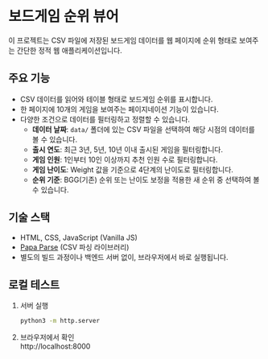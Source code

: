# 보드게임 순위 뷰어

이 프로젝트는 CSV 파일에 저장된 보드게임 데이터를 웹 페이지에 순위 형태로 보여주는 간단한 정적 웹 애플리케이션입니다.

## 주요 기능

- CSV 데이터를 읽어와 테이블 형태로 보드게임 순위를 표시합니다.
- 한 페이지에 10개의 게임을 보여주는 페이지네이션 기능이 있습니다.
- 다양한 조건으로 데이터를 필터링하고 정렬할 수 있습니다.
  - **데이터 날짜**: `data/` 폴더에 있는 CSV 파일을 선택하여 해당 시점의 데이터를 볼 수 있습니다.
  - **출시 연도**: 최근 3년, 5년, 10년 이내 출시된 게임을 필터링합니다.
  - **게임 인원**: 1인부터 10인 이상까지 추천 인원 수로 필터링합니다.
  - **게임 난이도**: Weight 값을 기준으로 4단계의 난이도로 필터링합니다.
  - **순위 기준**: BGG(기존) 순위 또는 난이도 보정을 적용한 새 순위 중 선택하여 볼 수 있습니다.

## 기술 스택

- HTML, CSS, JavaScript (Vanilla JS)
- [Papa Parse](https://www.papaparse.com/) (CSV 파싱 라이브러리)
- 별도의 빌드 과정이나 백엔드 서버 없이, 브라우저에서 바로 실행됩니다.

## 로컬 테스트

1. 서버 실행  
    ```bash
    python3 -m http.server
    ```

2. 브라우저에서 확인  
http://localhost:8000
